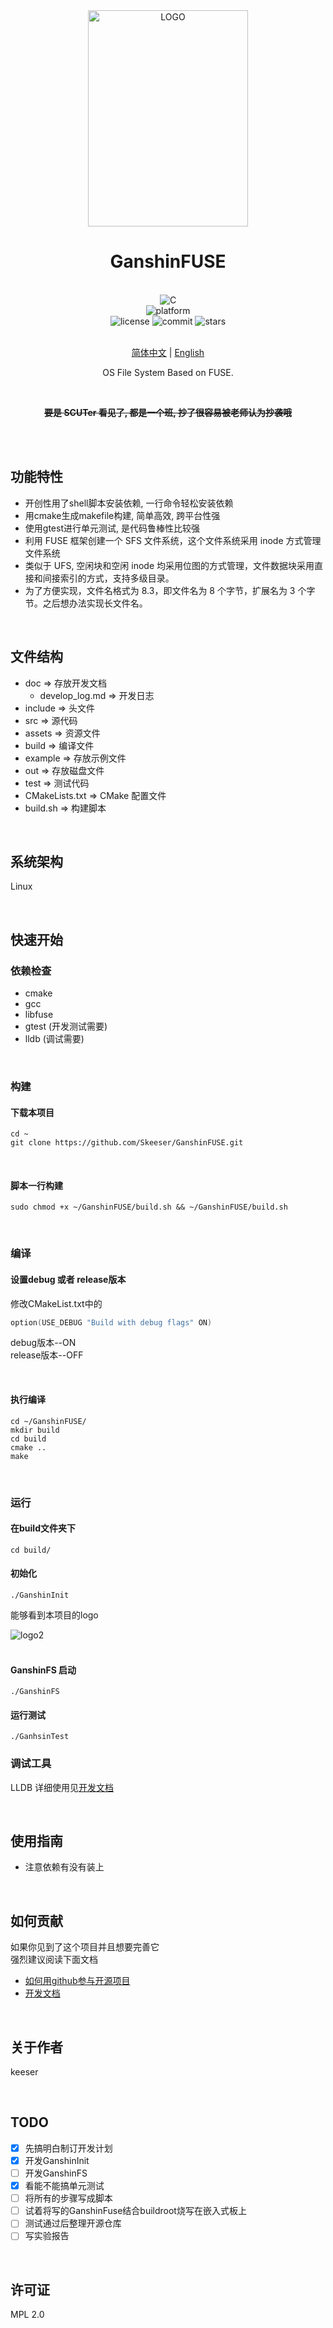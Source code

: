 <div align="center">

<img alt="LOGO" src="assets/sys.jpg" width="256" height="346" />

# GanshinFUSE

<br>

<div>
    <img alt="C" src="https://img.shields.io/badge/C-gcc-%2300599C">
</div>
<div>
    <img alt="platform" src="https://img.shields.io/badge/platform-Linux%20-blueviolet">
</div>
<div>
    <img alt="license" src="https://img.shields.io/github/license/Skeeser/GanshinFUSE">
    <img alt="commit" src="https://img.shields.io/github/commit-activity/m/Skeeser/GanshinFUSE?color=%23ff69b4">
    <img alt="stars" src="https://img.shields.io/github/stars/Skeeser/GanshinFUSE?style=social">
</div>
<br>

[简体中文](README_ZH.md) | [English](README_EN.md)

OS File System Based on FUSE.

<br>

~~**要是 SCUTer 看见了, 都是一个班, 抄了很容易被老师认为抄袭哦**~~

<br>

</div>

<br>

## 功能特性
- 开创性用了shell脚本安装依赖, 一行命令轻松安装依赖
- 用cmake生成makefile构建, 简单高效, 跨平台性强
- 使用gtest进行单元测试, 是代码鲁棒性比较强
- 利用 FUSE 框架创建一个 SFS 文件系统，这个文件系统采用 inode 方式管理文件系统
- 类似于 UFS, 空闲块和空闲 inode 均采用位图的方式管理，文件数据块采用直接和间接索引的方式，支持多级目录。
- 为了方便实现，文件名格式为 8.3，即文件名为 8 个字节，扩展名为 3 个字节。之后想办法实现长文件名。

<br>

## 文件结构

- doc => 存放开发文档
  - develop_log.md => 开发日志
- include => 头文件
- src => 源代码
- assets => 资源文件
- build => 编译文件
- example => 存放示例文件
- out => 存放磁盘文件
- test => 测试代码
- CMakeLists.txt => CMake 配置文件
- build.sh => 构建脚本

<br>

## 系统架构

Linux

<br>

## 快速开始

### 依赖检查
- cmake
- gcc
- libfuse
- gtest (开发测试需要)
- lldb (调试需要)

<br>

### 构建
#### 下载本项目
```shell
cd ~
git clone https://github.com/Skeeser/GanshinFUSE.git
```

<br>

#### 脚本一行构建
```shell
sudo chmod +x ~/GanshinFUSE/build.sh && ~/GanshinFUSE/build.sh
```

<br>

### 编译
#### 设置debug 或者 release版本
修改CMakeList.txt中的  
```c
option(USE_DEBUG "Build with debug flags" ON)
```
debug版本--ON  
release版本--OFF  

<br>

#### 执行编译
```shell
cd ~/GanshinFUSE/
mkdir build
cd build
cmake .. 
make
```

<br>

### 运行
#### 在build文件夹下
```shell
cd build/
```

#### 初始化

```shell
./GanshinInit
```

能够看到本项目的logo

<div align="left" >
<img alt="logo2" src="assets/logo.png" />
</div>

<br>

#### GanshinFS 启动
```shell
./GanshinFS
```

#### 运行测试
```shell
./GanhsinTest
```

### 调试工具
LLDB
详细使用见[开发文档](doc/develop_log.md)

<br>

## 使用指南
- 注意依赖有没有装上

<br>

## 如何贡献
如果你见到了这个项目并且想要完善它  
强烈建议阅读下面文档  

- [如何用github参与开源项目](doc/github参与开源项目流程.md)
- [开发文档](doc/develop_log.md)

<br>

## 关于作者

keeser

<br>

## TODO

- [x] 先搞明白制订开发计划
- [x] 开发GanshinInit
- [ ] 开发GanshinFS
- [x] 看能不能搞单元测试
- [ ] 将所有的步骤写成脚本
- [ ] 试着将写的GanshinFuse结合buildroot烧写在嵌入式板上
- [ ] 测试通过后整理开源仓库
- [ ] 写实验报告

<br>

## 许可证

MPL 2.0

